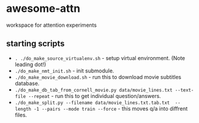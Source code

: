 # awesome-attn
workspace for attention experiments

## starting scripts

* `. ./do_make_source_virtualenv.sh` - setup virtual environment. (Note leading dot!)
* `./do_make_nmt_init.sh` - init submodule.
* `./do_make_movie_download.sh` - run this to download movie subtitles database.
* `./do_make_db_tab_from_cornell_movie.py data/movie_lines.txt --text-file --repeat` - run this to get individual question/answers.
* `./do_make_split.py --filename data/movie_lines.txt.tab.txt  --length -1 --pairs --mode train --force` - this moves q/a into diffrent files. 
